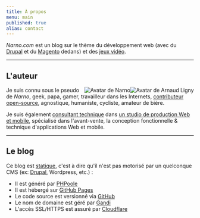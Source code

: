 ```yaml
---
title: À propos
menu: main
published: true
alias: contact
---
```

_Narno.com_ est un blog sur le thème du développement web (avec du [Drupal](/tags/drupal/) et du [Magento](/tags/magento/) dedans) et des [jeux vidéo](/tags/jeux-video/).

----

## L'auteur

<img title="Avatar de Arnaud Ligny" style="float:right;" src="https://gravatar.com/avatar/f3fcff94a06971a1c4471c0385280a64?s=128">
<img title="Avatar de Narno" style="float:right;" src="https://gravatar.com/avatar/324fa39cabc600993a68d1aeace25f90?s=128">

Je suis connu sous le pseudo de _Narno_, geek, papa, gamer, travailleur dans les Internets, [contributeur open-source](https://github.com/Narno), agnostique, humaniste, cycliste, amateur de bière.

Je suis également [consultant technique](http://arnaudligny.fr/) dans [un studio de production Web et mobile](http://adfab.fr/), spécialisé dans l'avant-vente, la conception fonctionnelle & technique d'applications Web et mobile.

----

## Le blog

Ce blog est [statique](https://frank.taillandier.me/2016/03/08/les-gestionnaires-de-contenu-statique/), c'est à dire qu'il n'est pas motorisé par un quelconque CMS (ex: [Drupal](/tags/drupal), Wordpress, etc.) :
* Il est généré par [PHPoole](http://phpoole.org)
* Il est hébergé sur [GitHub Pages](https://pages.github.com/)
* Le code source est versionné via [GitHub](https://github.com/Narno/narno.com)
* Le nom de domaine est géré par [Gandi](http://gandi.net)
* L'accès SSL/HTTPS est assuré par [Cloudflare](https://www.cloudflare.com/)
